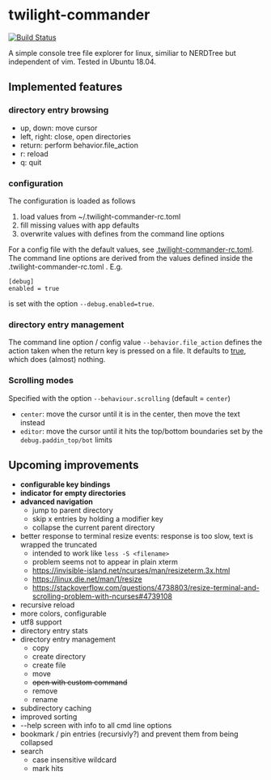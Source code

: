# twilight-commander

[![Build Status](https://travis-ci.org/golmman/twilight-commander.svg?branch=master)](https://travis-ci.org/golmman/twilight-commander)

A simple console tree file explorer for linux, similiar to NERDTree but independent of vim.
Tested in Ubuntu 18.04.

## Implemented features

### directory entry browsing
* up, down: move cursor
* left, right: close, open directories
* return: perform behavior.file_action
* r: reload
* q: quit

### configuration
The configuration is loaded as follows
1. load values from ~/.twilight-commander-rc.toml
2. fill missing values with app defaults
3. overwrite values with defines from the command line options

For a config file with the default values, see [.twilight-commander-rc.toml](./.twilight-commander-rc.toml).
The command line options are derived from the values defined inside the .twilight-commander-rc.toml .
E.g.
```
[debug]
enabled = true
```
is set with the option `--debug.enabled=true`.

### directory entry management
The command line option / config value `--behavior.file_action` defines the action taken when the return key is pressed on a file. It defaults to [true](https://en.wikipedia.org/wiki/True_and_false_(commands)), which does (almost) nothing.

### Scrolling modes
Specified with the option `--behaviour.scrolling` (default = `center`)

* `center`: move the cursor until it is in the center, then move the text instead
* `editor`: move the cursor until it hits the top/bottom boundaries set by the `debug.paddin_top/bot` limits

## Upcoming improvements
* **configurable key bindings**
* **indicator for empty directories**
* **advanced navigation**
  * jump to parent directory
  * skip x entries by holding a modifier key
  * collapse the current parent directory
* better response to terminal resize events: response is too slow, text is wrapped the truncated
  * intended to work like `less -S <filename>`
  * problem seems not to appear in plain xterm
  * https://invisible-island.net/ncurses/man/resizeterm.3x.html
  * https://linux.die.net/man/1/resize
  * https://stackoverflow.com/questions/4738803/resize-terminal-and-scrolling-problem-with-ncurses#4739108
* recursive reload
* more colors, configurable
* utf8 support
* directory entry stats
* directory entry management
  * copy
  * create directory
  * create file
  * move
  * ~~open with custom command~~
  * remove
  * rename
* subdirectory caching
* improved sorting
* --help screen with info to all cmd line options
* bookmark / pin entries (recursivly?) and prevent them from being collapsed
* search
  * case insensitive wildcard
  * mark hits

